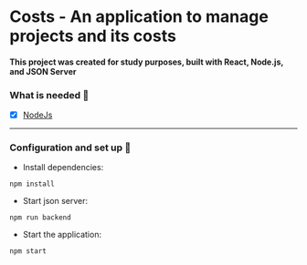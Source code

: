 # Costs - An application to manage projects and its costs

#### This project was created for study purposes, built with React, Node.js, and JSON Server

### What is needed 🧾
- [x] [NodeJs](https://nodejs.org/en)

---

### Configuration and set up 🔧


- Install dependencies:

```
npm install
```
- Start json server:
```
npm run backend
```

- Start the application:

```
npm start
```